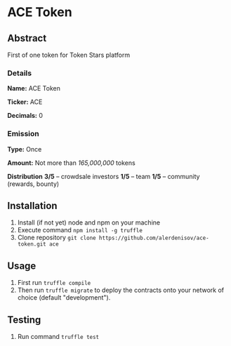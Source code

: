 # ACE Token

## Abstract
First of one token for Token Stars platform

### Details
__Name:__ ACE Token

__Ticker:__ ACE

__Decimals:__ 0

### Emission
__Type:__ Once

__Amount:__ Not more than *165,000,000* tokens

__Distribution__ 
__3/5__ – crowdsale investors 
__1/5__ – team
__1/5__ – community (rewards, bounty)

## Installation
1. Install (if not yet) node and npm on your machine
2. Execute command `npm install -g truffle`
3. Clone repository `git clone https://github.com/alerdenisov/ace-token.git ace`

## Usage
1. First run `truffle compile`
2. Then run `truffle migrate` to deploy the contracts onto your network of choice (default "development").

## Testing
1. Run command `truffle test`
